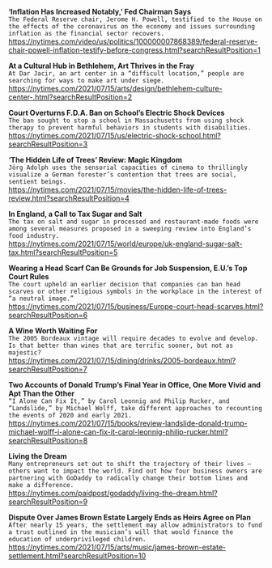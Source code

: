 **‘Inflation Has Increased Notably,’ Fed Chairman Says**\
`The Federal Reserve chair, Jerome H. Powell, testified to the House on the effects of the coronavirus on the economy and issues surrounding inflation as the financial sector recovers.`\
https://nytimes.com/video/us/politics/100000007868389/federal-reserve-chair-powell-inflation-testify-before-congress.html?searchResultPosition=1

**At a Cultural Hub in Bethlehem, Art Thrives in the Fray**\
`At Dar Jacir, an art center in a “difficult location,” people are searching for ways to make art under siege.`\
https://nytimes.com/2021/07/15/arts/design/bethlehem-culture-center-.html?searchResultPosition=2

**Court Overturns F.D.A. Ban on School’s Electric Shock Devices**\
`The ban sought to stop a school in Massachusetts from using shock therapy to prevent harmful behaviors in students with disabilities.`\
https://nytimes.com/2021/07/15/us/electric-shock-school.html?searchResultPosition=3

**‘The Hidden Life of Trees’ Review: Magic Kingdom**\
`Jörg Adolph uses the sensorial capacities of cinema to thrillingly visualize a German forester’s contention that trees are social, sentient beings.`\
https://nytimes.com/2021/07/15/movies/the-hidden-life-of-trees-review.html?searchResultPosition=4

**In England, a Call to Tax Sugar and Salt**\
`The tax on salt and sugar in processed and restaurant-made foods were among several measures proposed in a sweeping review into England’s food industry.`\
https://nytimes.com/2021/07/15/world/europe/uk-england-sugar-salt-tax.html?searchResultPosition=5

**Wearing a Head Scarf Can Be Grounds for Job Suspension, E.U.’s Top Court Rules**\
`The court upheld an earlier decision that companies can ban head scarves or other religious symbols in the workplace in the interest of “a neutral image.”`\
https://nytimes.com/2021/07/15/business/Europe-court-head-scarves.html?searchResultPosition=6

**A Wine Worth Waiting For**\
`The 2005 Bordeaux vintage will require decades to evolve and develop. Is that better than wines that are terrific sooner, but not as majestic?`\
https://nytimes.com/2021/07/15/dining/drinks/2005-bordeaux.html?searchResultPosition=7

**Two Accounts of Donald Trump’s Final Year in Office, One More Vivid and Apt Than the Other**\
`“I Alone Can Fix It,” by Carol Leonnig and Philip Rucker, and “Landslide,” by Michael Wolff, take different approaches to recounting the events of 2020 and early 2021.`\
https://nytimes.com/2021/07/15/books/review-landslide-donald-trump-michael-wolff-i-alone-can-fix-it-carol-leonnig-philip-rucker.html?searchResultPosition=8

**Living the Dream**\
`Many entrepreneurs set out to shift the trajectory of their lives — others want to impact the world. Find out how four business owners are partnering with GoDaddy to radically change their bottom lines and make a difference.`\
https://nytimes.com/paidpost/godaddy/living-the-dream.html?searchResultPosition=9

**Dispute Over James Brown Estate Largely Ends as Heirs Agree on Plan**\
`After nearly 15 years, the settlement may allow administrators to fund a trust outlined in the musician’s will that would finance the education of underprivileged children.`\
https://nytimes.com/2021/07/15/arts/music/james-brown-estate-settlement.html?searchResultPosition=10

